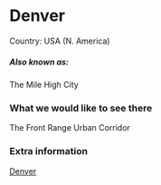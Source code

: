 # Denver

Country: USA (N. America)

##### Also known as:

The Mile High City

### What we would like to see there

The Front Range Urban Corridor

### Extra information

[Denver]([https://wikipedia.com/FIXME](https://en.wikipedia.org/wiki/Denver)https://en.wikipedia.org/wiki/Denver)
